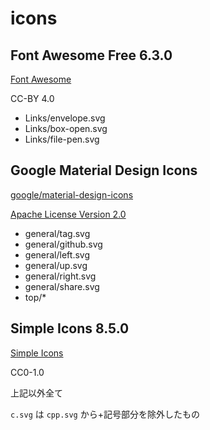 # icons

## Font Awesome Free 6.3.0

[Font Awesome](https://fontawesome.com/)

CC-BY 4.0

- Links/envelope.svg
- Links/box-open.svg
- Links/file-pen.svg

## Google Material Design Icons

[google/material-design-icons](https://github.com/google/material-design-icons/)

[Apache License Version 2.0](https://github.com/google/material-design-icons/blob/master/LICENSE)

- general/tag.svg
- general/github.svg
- general/left.svg
- general/up.svg
- general/right.svg
- general/share.svg
- top/\*

## Simple Icons 8.5.0

[Simple Icons](https://simpleicons.org/)

CC0-1.0

上記以外全て

`c.svg` は `cpp.svg` から+記号部分を除外したもの
